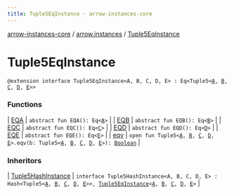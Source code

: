 ```yaml
---
title: Tuple5EqInstance - arrow-instances-core
---
```


[arrow-instances-core](../../index.html) / [arrow.instances](../index.html) / [Tuple5EqInstance](./index.html)

# Tuple5EqInstance

`@extension interface Tuple5EqInstance<A, B, C, D, E> : Eq<Tuple5<`[`A`](index.html#A)`, `[`B`](index.html#B)`, `[`C`](index.html#C)`, `[`D`](index.html#D)`, `[`E`](index.html#E)`>>`

### Functions

| [EQA](-e-q-a.html) | `abstract fun EQA(): Eq<`[`A`](index.html#A)`>` |
| [EQB](-e-q-b.html) | `abstract fun EQB(): Eq<`[`B`](index.html#B)`>` |
| [EQC](-e-q-c.html) | `abstract fun EQC(): Eq<`[`C`](index.html#C)`>` |
| [EQD](-e-q-d.html) | `abstract fun EQD(): Eq<`[`D`](index.html#D)`>` |
| [EQE](-e-q-e.html) | `abstract fun EQE(): Eq<`[`E`](index.html#E)`>` |
| [eqv](eqv.html) | `open fun Tuple5<`[`A`](index.html#A)`, `[`B`](index.html#B)`, `[`C`](index.html#C)`, `[`D`](index.html#D)`, `[`E`](index.html#E)`>.eqv(b: Tuple5<`[`A`](index.html#A)`, `[`B`](index.html#B)`, `[`C`](index.html#C)`, `[`D`](index.html#D)`, `[`E`](index.html#E)`>): `[`Boolean`](https://kotlinlang.org/api/latest/jvm/stdlib/kotlin/-boolean/index.html) |

### Inheritors

| [Tuple5HashInstance](../-tuple5-hash-instance/index.html) | `interface Tuple5HashInstance<A, B, C, D, E> : Hash<Tuple5<`[`A`](../-tuple5-hash-instance/index.html#A)`, `[`B`](../-tuple5-hash-instance/index.html#B)`, `[`C`](../-tuple5-hash-instance/index.html#C)`, `[`D`](../-tuple5-hash-instance/index.html#D)`, `[`E`](../-tuple5-hash-instance/index.html#E)`>>, `[`Tuple5EqInstance`](./index.html)`<`[`A`](../-tuple5-hash-instance/index.html#A)`, `[`B`](../-tuple5-hash-instance/index.html#B)`, `[`C`](../-tuple5-hash-instance/index.html#C)`, `[`D`](../-tuple5-hash-instance/index.html#D)`, `[`E`](../-tuple5-hash-instance/index.html#E)`>` |

